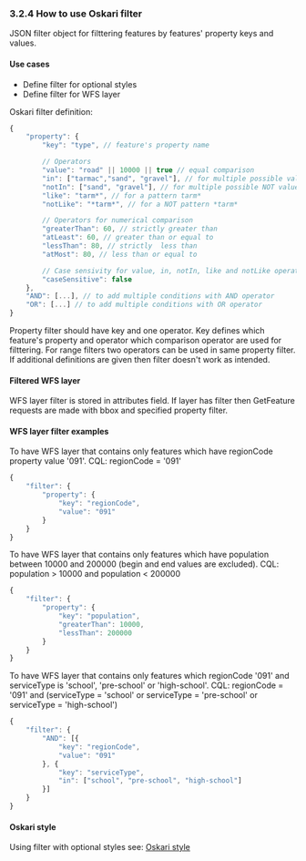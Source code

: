 ### 3.2.4 How to use Oskari filter

JSON filter object for filttering features by features' property keys and values.

#### Use cases
- Define filter for optional styles
- Define filter for WFS layer

Oskari filter definition:
```javascript
{
    "property": {
        "key": "type", // feature's property name

        // Operators
        "value": "road" || 10000 || true // equal comparison
        "in": ["tarmac","sand", "gravel"], // for multiple possible values (OR)
        "notIn": ["sand", "gravel"], // for multiple possible NOT values (OR)
        "like": "tarm*", // for a pattern tarm*
        "notLike": "*tarm*", // for a NOT pattern *tarm*

        // Operators for numerical comparison
        "greaterThan": 60, // strictly greater than
        "atLeast": 60, // greater than or equal to
        "lessThan": 80, // strictly  less than
        "atMost": 80, // less than or equal to

        // Case sensivity for value, in, notIn, like and notLike operators
        "caseSensitive": false
    },
    "AND": [...], // to add multiple conditions with AND operator
    "OR": [...] // to add multiple conditions with OR operator
}
```
Property filter should have key and one operator. Key defines which feature's property and operator which comparison operator are used for filttering. For range filters two operators can be used in same property filter. If additional definitions are given then filter doesn't work as intended.

#### Filtered WFS layer
WFS layer filter is stored in attributes field. If layer has filter then GetFeature requests are made with bbox and specified property filter.

#### WFS layer filter examples
To have WFS layer that contains only features which have regionCode property value '091'. CQL: regionCode = '091'
```javascript
{
    "filter": {
        "property": {
            "key": "regionCode",
            "value": "091"
        }
    }
}
```

To have WFS layer that contains only features which have population between 10000 and 200000 (begin and end values are excluded). CQL: population > 10000 and population < 200000
```javascript
{
    "filter": {
        "property": {
            "key": "population",
            "greaterThan": 10000,
            "lessThan": 200000
        }
    }
}
```
To have WFS layer that contains only features which regionCode '091' and serviceType is 'school', 'pre-school' or 'high-school'. CQL: regionCode = '091' and (serviceType = 'school' or serviceType = 'pre-school' or serviceType = 'high-school')

```javascript
{
    "filter": {
        "AND": [{
            "key": "regionCode",
            "value": "091"
        }, {
            "key": "serviceType",
            "in": ["school", "pre-school", "high-school"]
        }]
    }
}
```

#### Oskari style
Using filter with optional styles see:
[Oskari style](/documentation/examples/oskari-style#optional-styles)
